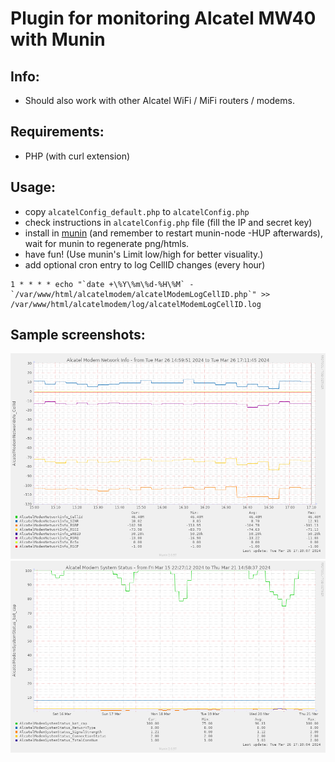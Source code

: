 # Plugin for monitoring Alcatel MW40 with Munin

## Info:
* Should also work with other Alcatel WiFi / MiFi routers / modems.

## Requirements:
* PHP (with curl extension)

## Usage:
* copy `alcatelConfig_default.php` to `alcatelConfig.php`
* check instructions in `alcatelConfig.php` file (fill the IP and secret key)
* install in <a href="http://munin-monitoring.org/">munin</a> (and remember to restart munin-node -HUP afterwards), wait for munin to regenerate png/htmls.
* have fun! (Use munin's Limit low/high for better visuality.)
* add optional cron entry to log CellID changes (every hour)
```
1 * * * * echo "`date +\%Y\%m\%d-%H\%M` - `/var/www/html/alcatelmodem/alcatelModemLogCellID.php`" >> /var/www/html/alcatelmodem/log/alcatelModemLogCellID.log
```


## Sample screenshots:
<img src="screenshot.png">
<img src="screenshot2.png">
